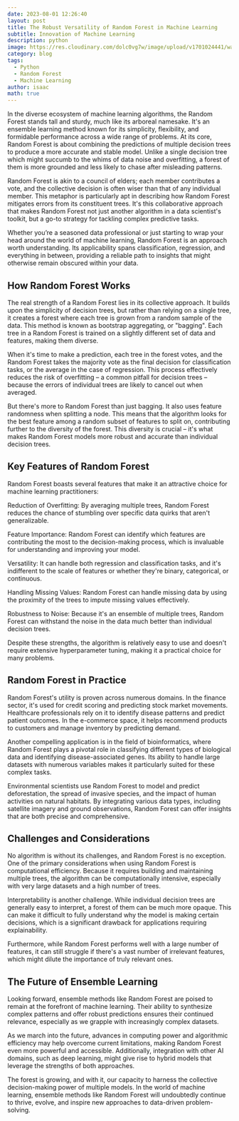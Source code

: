 ```yaml
---
date: 2023-08-01 12:26:40
layout: post
title: The Robust Versatility of Random Forest in Machine Learning
subtitle: Innovation of Machine Learning
description: python
image: https://res.cloudinary.com/dolc0vg7w/image/upload/v1701024441/waffle/cube/guw5azsynec16hajrjsw.png
category: blog
tags:
  - Python
  - Random Forest
  - Machine Learning
author: isaac
math: true
---
```


In the diverse ecosystem of machine learning algorithms, the Random Forest stands tall and sturdy, much like its arboreal namesake. It's an ensemble learning method known for its simplicity, flexibility, and formidable performance across a wide range of problems. At its core, Random Forest is about combining the predictions of multiple decision trees to produce a more accurate and stable model. Unlike a single decision tree which might succumb to the whims of data noise and overfitting, a forest of them is more grounded and less likely to chase after misleading patterns.

Random Forest is akin to a council of elders; each member contributes a vote, and the collective decision is often wiser than that of any individual member. This metaphor is particularly apt in describing how Random Forest mitigates errors from its constituent trees. It's this collaborative approach that makes Random Forest not just another algorithm in a data scientist's toolkit, but a go-to strategy for tackling complex predictive tasks.

Whether you’re a seasoned data professional or just starting to wrap your head around the world of machine learning, Random Forest is an approach worth understanding. Its applicability spans classification, regression, and everything in between, providing a reliable path to insights that might otherwise remain obscured within your data.

## How Random Forest Works
The real strength of a Random Forest lies in its collective approach. It builds upon the simplicity of decision trees, but rather than relying on a single tree, it creates a forest where each tree is grown from a random sample of the data. This method is known as bootstrap aggregating, or "bagging". Each tree in a Random Forest is trained on a slightly different set of data and features, making them diverse.

When it's time to make a prediction, each tree in the forest votes, and the Random Forest takes the majority vote as the final decision for classification tasks, or the average in the case of regression. This process effectively reduces the risk of overfitting – a common pitfall for decision trees – because the errors of individual trees are likely to cancel out when averaged.

But there's more to Random Forest than just bagging. It also uses feature randomness when splitting a node. This means that the algorithm looks for the best feature among a random subset of features to split on, contributing further to the diversity of the forest. This diversity is crucial – it's what makes Random Forest models more robust and accurate than individual decision trees.

## Key Features of Random Forest
Random Forest boasts several features that make it an attractive choice for machine learning practitioners:

Reduction of Overfitting: By averaging multiple trees, Random Forest reduces the chance of stumbling over specific data quirks that aren't generalizable.

Feature Importance: Random Forest can identify which features are contributing the most to the decision-making process, which is invaluable for understanding and improving your model.

Versatility: It can handle both regression and classification tasks, and it's indifferent to the scale of features or whether they're binary, categorical, or continuous.

Handling Missing Values: Random Forest can handle missing data by using the proximity of the trees to impute missing values effectively.

Robustness to Noise: Because it's an ensemble of multiple trees, Random Forest can withstand the noise in the data much better than individual decision trees.

Despite these strengths, the algorithm is relatively easy to use and doesn't require extensive hyperparameter tuning, making it a practical choice for many problems.

## Random Forest in Practice
Random Forest's utility is proven across numerous domains. In the finance sector, it's used for credit scoring and predicting stock market movements. Healthcare professionals rely on it to identify disease patterns and predict patient outcomes. In the e-commerce space, it helps recommend products to customers and manage inventory by predicting demand.

Another compelling application is in the field of bioinformatics, where Random Forest plays a pivotal role in classifying different types of biological data and identifying disease-associated genes. Its ability to handle large datasets with numerous variables makes it particularly suited for these complex tasks.

Environmental scientists use Random Forest to model and predict deforestation, the spread of invasive species, and the impact of human activities on natural habitats. By integrating various data types, including satellite imagery and ground observations, Random Forest can offer insights that are both precise and comprehensive.

## Challenges and Considerations
No algorithm is without its challenges, and Random Forest is no exception. One of the primary considerations when using Random Forest is computational efficiency. Because it requires building and maintaining multiple trees, the algorithm can be computationally intensive, especially with very large datasets and a high number of trees.

Interpretability is another challenge. While individual decision trees are generally easy to interpret, a forest of them can be much more opaque. This can make it difficult to fully understand why the model is making certain decisions, which is a significant drawback for applications requiring explainability.

Furthermore, while Random Forest performs well with a large number of features, it can still struggle if there's a vast number of irrelevant features, which might dilute the importance of truly relevant ones.

## The Future of Ensemble Learning
Looking forward, ensemble methods like Random Forest are poised to remain at the forefront of machine learning. Their ability to synthesize complex patterns and offer robust predictions ensures their continued relevance, especially as we grapple with increasingly complex datasets.

As we march into the future, advances in computing power and algorithmic efficiency may help overcome current limitations, making Random Forest even more powerful and accessible. Additionally, integration with other AI domains, such as deep learning, might give rise to hybrid models that leverage the strengths of both approaches.

The forest is growing, and with it, our capacity to harness the collective decision-making power of multiple models. In the world of machine learning, ensemble methods like Random Forest will undoubtedly continue to thrive, evolve, and inspire new approaches to data-driven problem-solving.
